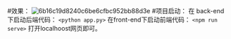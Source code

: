 #效果：
![6b16c19d8240c6be6cfbc952bb88d3e](https://github.com/Linliang-121/Flask-VUE-Yolov5/assets/83176428/8b842042-79ed-4613-80c6-cca783478164)
#项目启动：
在 back-end 下启动后端代码：
`<python app.py>` 
在front-end下启动前端代码：
`<npm run serve>` 
打开localhoost网页即可。
